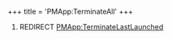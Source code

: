 +++
title = 'PMApp:TerminateAll'
+++

1.  REDIRECT
    [PMApp:TerminateLastLaunched](PMApp:TerminateLastLaunched "wikilink")